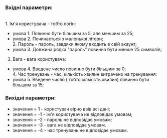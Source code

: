 ### Вхідні параметри:
<br> 1. Ім'я користувача - тобто логін:</br>
* умова 1. Повинно бути більшим за 5, але меншим за 25;
* умова 2. Починається з маленької літери;
<br> 2. Пароль -  пароль, завдяки якому входить в свій акаунт; </br>
* умова 3. Довжина рядка "пароль" повинна бути менше 25 символів;   
 3. Вага - вага користувача:
* умова 4. Введене число повинно бути більшим за 0;
<br> 4. Час тренувань - час, кількість хвилин витрачено на тренування:</br> 
* умова 5. Введене число ( тобто кількість хвилин) повинно бути більшим за 15;
### Вихідні параметри:
 * значення = 1 - користувач вірно ввів всі дані;
 * значення = -1 - ім'я користувача не відповідає умовам;
 * значення = -2 - пароль не відповідає умовам;
 * значення = -3 - вага не відповідає умовам.
 * значення = -4 - час тренувань не відповідає умовам.
